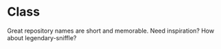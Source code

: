 # Class
Great repository names are short and memorable. Need inspiration? How about legendary-sniffle?
